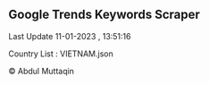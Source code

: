 

## Google Trends Keywords Scraper 
 
Last Update 11-01-2023 , 13:51:16

Country List :
VIETNAM.json



© Abdul Muttaqin 
